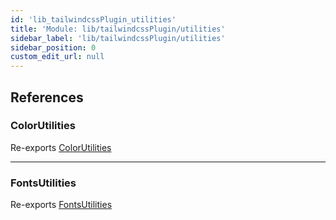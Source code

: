 ```yaml
---
id: 'lib_tailwindcssPlugin_utilities'
title: 'Module: lib/tailwindcssPlugin/utilities'
sidebar_label: 'lib/tailwindcssPlugin/utilities'
sidebar_position: 0
custom_edit_url: null
---
```


## References

### ColorUtilities

Re-exports
[ColorUtilities](../classes/lib_tailwindcssPlugin_utilities_Colors.ColorUtilities.md)

---

### FontsUtilities

Re-exports
[FontsUtilities](../classes/lib_tailwindcssPlugin_utilities_Fonts.FontsUtilities.md)
